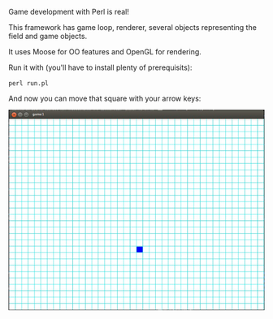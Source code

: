 Game development with Perl is real!

This framework has game loop, renderer, several objects representing the field and game objects.

It uses Moose for OO features and OpenGL for rendering.

Run it with (you'll have to install plenty of prerequisits):
```shell
perl run.pl
```

And now you can move that square with your arrow keys:

![Game development with Perl is real](/running.jpg?raw=true "Sample output")
